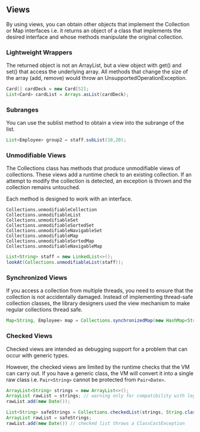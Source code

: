 ## Views

By using views, you can obtain other objects that implement the Collection or Map interfaces i.e. it returns an object of a class that implements the desired interface and whose methods manipulate the original collection.


### Lightweight Wrappers

The returned object is not an ArrayList, but a view object with get() and set() that access the underlying array. All methods that change the size of the array (add, remove) would throw an UnsupportedOperationException.

```java
Card[] cardDeck = new Card[52];
List<Card> cardList = Arrays.asList(cardDeck);
```

### Subranges

You can use the sublist method to obtain a view into the subrange of the list.

```java
List<Employee> group2 = staff.subList(10,20);
```

### Unmodifiable Views

The Collections class has methods that produce unmodifiable views of collections. These views add a runtime check to an existing collection. If an attempt to modify the collection is detected, an exception is thrown and the collection remains untouched.

Each method is designed to work with an interface.

```
Collections.unmodifiableCollection
Collections.unmodifiableList
Collections.unmodifiableSet
Collections.unmodifiableSortedSet
Collections.unmodifiableNavigableSet
Collections.unmodifiableMap
Collections.unmodifiableSortedMap
Collections.unmodifiableNavigableMap
```

```java
List<String> staff = new LinkedList<>();
lookAt(Collections.unmodifiableList(staff));
```

### Synchronized Views

If you access a collection from multiple threads, you need to ensure that the collection is not accidentally damaged. Instead of implementing thread-safe collection classes, the library designers used the view mechanism to make regular collections thread safe.

```java
Map<String, Employee> map = Collections.synchronizedMap(new HashMap<String, Employee>());
```

### Checked Views

Checked views are intended as debugging support for a problem that can occur with generic types. 

However, the checked views are limited by the runtime checks that the VM can carry out. If you have a generic class, the VM will convert it into a single raw class i.e. `Pair<String>` cannot be protected from `Pair<Date>`.

```java
ArrayList<String> strings = new ArrayList<>();
ArrayList rawList = strings; // warning only for compatibility with legacy code
rawList.add(new Date());
```
```java
List<String> safeStrings = Collections.checkedList(strings, String.class);
ArrayList rawList = safeStrings;
rawList.add(new Date()) // checked list throws a ClassCastException
```

